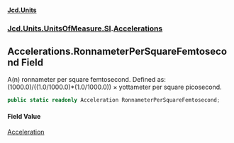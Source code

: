 #### [Jcd.Units](index.md 'index')
### [Jcd.Units.UnitsOfMeasure.SI](Jcd.Units.UnitsOfMeasure.SI.md 'Jcd.Units.UnitsOfMeasure.SI').[Accelerations](Accelerations.md 'Jcd.Units.UnitsOfMeasure.SI.Accelerations')

## Accelerations.RonnameterPerSquareFemtosecond Field

A(n) ronnameter per square femtosecond. Defined as: (1000.0)/((1.0/1000.0)*(1.0/1000.0)) × yottameter per square picosecond.

```csharp
public static readonly Acceleration RonnameterPerSquareFemtosecond;
```

#### Field Value
[Acceleration](Acceleration.md 'Jcd.Units.UnitTypes.Acceleration')